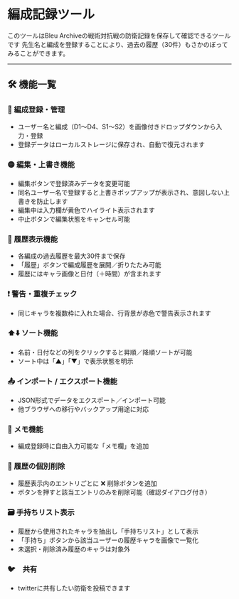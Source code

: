 # 編成記録ツール

このツールはBleu Archiveの戦術対抗戦の防衛記録を保存して確認できるツールです
先生名と編成を登録することにより、過去の履歴（30件）もさかのぼってみることができます。

---

## 🛠 機能一覧

### 🔷 編成登録・管理
- ユーザー名と編成（D1〜D4、S1〜S2）を画像付きドロップダウンから入力・登録
- 登録データはローカルストレージに保存され、自動で復元されます

### 🟡 編集・上書き機能
- 編集ボタンで登録済みデータを変更可能
- 同名ユーザー名で登録すると上書きポップアップが表示され、意図しない上書きを防止します
- 編集中は入力欄が黄色でハイライト表示されます
- 中止ボタンで編集状態をキャンセル可能

### 🧾 履歴表示機能
- 各編成の過去履歴を最大30件まで保存
- 「履歴」ボタンで編成履歴を展開／折りたたみ可能
- 履歴にはキャラ画像と日付（＋時間）が含まれます

### ❗ 警告・重複チェック
- 同じキャラを複数枠に入れた場合、行背景が赤色で警告表示されます

### ⬆️⬇️ ソート機能
- 名前・日付などの列をクリックすると昇順／降順ソートが可能
- ソート中は「▲」「▼」で表示状態を明示

### 📤 インポート / エクスポート機能
- JSON形式でデータをエクスポート／インポート可能
- 他ブラウザへの移行やバックアップ用途に対応

### 📝 メモ機能
- 編成登録時に自由入力可能な「メモ欄」を追加

### 🧹 履歴の個別削除
- 履歴表示内のエントリごとに ❌ 削除ボタンを追加
- ボタンを押すと該当エントリのみを削除可能（確認ダイアログ付き）

### 🗃️ 手持ちリスト表示
- 履歴から使用されたキャラを抽出し「手持ちリスト」として表示
- 「手持ち」ボタンから該当ユーザーの履歴キャラを画像で一覧化
- 未選択・削除済み履歴のキャラは対象外

### 🐦　共有
- twitterに共有したい防衛を投稿できます
